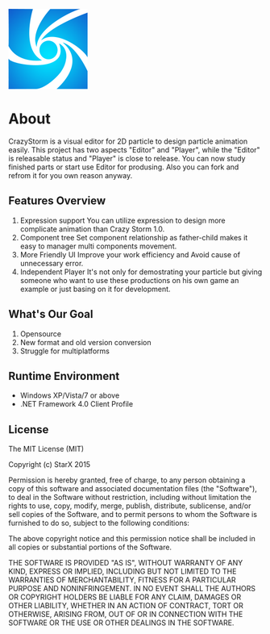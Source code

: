 ![Logo](/logo.png)
# About
CrazyStorm is a visual editor for 2D particle to design particle animation easily.
This project has two aspects "Editor" and "Player", while the "Editor" is releasable status and "Player" is close to release.
You can now study finished parts or start use Editor for produsing. Also you can fork and refrom it for you own reason anyway.

## Features Overview
1. Expression support
You can utilize expression to design more complicate animation than Crazy Storm 1.0.
2. Component tree
Set component relationship as father-child makes it easy to manager multi components movement.
3. More Friendly UI
Improve your work efficiency and Avoid cause of unnecessary error.
4. Independent Player
It's not only for demostrating your particle but giving someone who want to use these productions on his own game an example or just basing on it for development. 

## What's Our Goal
1. Opensource
2. New format and old version conversion
3. Struggle for multiplatforms

## Runtime Environment
- Windows XP/Vista/7 or above
- .NET Framework 4.0 Client Profile

## License
The MIT License (MIT)

Copyright (c) StarX 2015 

Permission is hereby granted, free of charge, to any person obtaining a copy
of this software and associated documentation files (the "Software"), to deal
in the Software without restriction, including without limitation the rights
to use, copy, modify, merge, publish, distribute, sublicense, and/or sell
copies of the Software, and to permit persons to whom the Software is
furnished to do so, subject to the following conditions:

The above copyright notice and this permission notice shall be included in all
copies or substantial portions of the Software.

THE SOFTWARE IS PROVIDED "AS IS", WITHOUT WARRANTY OF ANY KIND, EXPRESS OR
IMPLIED, INCLUDING BUT NOT LIMITED TO THE WARRANTIES OF MERCHANTABILITY,
FITNESS FOR A PARTICULAR PURPOSE AND NONINFRINGEMENT. IN NO EVENT SHALL THE
AUTHORS OR COPYRIGHT HOLDERS BE LIABLE FOR ANY CLAIM, DAMAGES OR OTHER
LIABILITY, WHETHER IN AN ACTION OF CONTRACT, TORT OR OTHERWISE, ARISING FROM,
OUT OF OR IN CONNECTION WITH THE SOFTWARE OR THE USE OR OTHER DEALINGS IN THE
SOFTWARE.
